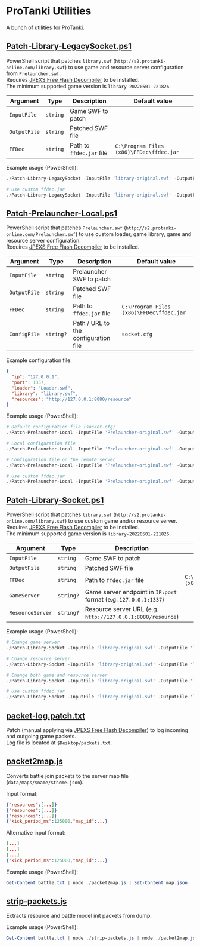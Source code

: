 # ProTanki Utilities

A bunch of utilities for ProTanki.

## [Patch-Library-LegacySocket.ps1](Patch-Library-LegacySocket.ps1)

PowerShell script that patches `library.swf` (`http://s2.protanki-online.com/library.swf`) to use game and resource server configuration from `Prelauncher.swf`.  
Requires [JPEXS Free Flash Decompiler](https://github.com/jindrapetrik/jpexs-decompiler) to be installed.  
The minimum supported game version is `library-20220501-221826`.

| Argument         | Type      | Description                                                      | Default value                            |
|------------------|-----------|------------------------------------------------------------------|------------------------------------------|
| `InputFile`      | `string`  | Game SWF to patch                                                |                                          |
| `OutputFile`     | `string`  | Patched SWF file                                                 |                                          |
| `FFDec`          | `string`  | Path to `ffdec.jar` file                                         | `C:\Program Files (x86)\FFDec\ffdec.jar` |

Example usage (PowerShell):
```powershell
./Patch-Library-LegacySocket -InputFile 'library-original.swf' -OutputFile 'library.swf'

# Use custom ffdec.jar
./Patch-Library-LegacySocket -InputFile 'library-original.swf' -OutputFile 'library.swf' -FFDec 'ffdec.jar'
```

## [Patch-Prelauncher-Local.ps1](Patch-Prelauncher-Local.ps1)

PowerShell script that patches `Prelauncher.swf` (`http://s2.protanki-online.com/Prelauncher.swf`) to use custom loader, game library, game and resource server configuration.  
Requires [JPEXS Free Flash Decompiler](https://github.com/jindrapetrik/jpexs-decompiler) to be installed.  

| Argument         | Type      | Description                                                      | Default value                            |
|------------------|-----------|------------------------------------------------------------------|------------------------------------------|
| `InputFile`      | `string`  | Prelauncher SWF to patch                                         |                                          |
| `OutputFile`     | `string`  | Patched SWF file                                                 |                                          |
| `FFDec`          | `string`  | Path to `ffdec.jar` file                                         | `C:\Program Files (x86)\FFDec\ffdec.jar` |
| `ConfigFile`     | `string?` | Path / URL to the configuration file                             | `socket.cfg`                             |

Example configuration file:
```json
{
  "ip": "127.0.0.1",
  "port": 1337,
  "loader": "Loader.swf",
  "library": "library.swf",
  "resources": "http://127.0.0.1:8080/resource"
}
```

Example usage (PowerShell):
```powershell
# Default configuration file (socket.cfg)
./Patch-Prelauncher-Local -InputFile 'Prelauncher-original.swf' -OutputFile 'Prelauncher.swf'

# Local configuration file
./Patch-Prelauncher-Local -InputFile 'Prelauncher-original.swf' -OutputFile 'Prelauncher.swf' -ConfigFile 'my-config.json'

# Configuration file on the remote server
./Patch-Prelauncher-Local -InputFile 'Prelauncher-original.swf' -OutputFile 'Prelauncher.swf' -ConfigFile 'http://127.0.0.1/socket.cfg'

# Use custom ffdec.jar
./Patch-Prelauncher-Local -InputFile 'Prelauncher-original.swf' -OutputFile 'Prelauncher.swf' -FFDec 'ffdec.jar'
```

## [Patch-Library-Socket.ps1](Patch-Library-Socket.ps1)

PowerShell script that patches `library.swf` (`http://s2.protanki-online.com/library.swf`) to use custom game and/or resource server.  
Requires [JPEXS Free Flash Decompiler](https://github.com/jindrapetrik/jpexs-decompiler) to be installed.  
The minimum supported game version is `library-20220501-221826`.

| Argument         | Type      | Description                                                      | Default value                            |
|------------------|-----------|------------------------------------------------------------------|------------------------------------------|
| `InputFile`      | `string`  | Game SWF to patch                                                |                                          |
| `OutputFile`     | `string`  | Patched SWF file                                                 |                                          |
| `FFDec`          | `string`  | Path to `ffdec.jar` file                                         | `C:\Program Files (x86)\FFDec\ffdec.jar` |
| `GameServer`     | `string?` | Game server endpoint in `IP:port` format (e.g. `127.0.0.1:1337`) |                                          |
| `ResourceServer` | `string?` | Resource server URL (e.g. `http://127.0.0.1:8080/resource`)      |                                          |

Example usage (PowerShell):
```powershell
# Change game server
./Patch-Library-Socket -InputFile 'library-original.swf' -OutputFile 'library.swf' -GameServer '127.0.0.1:1337'

# Change resource server
./Patch-Library-Socket -InputFile 'library-original.swf' -OutputFile 'library.swf' -ResourceServer 'http://127.0.0.1:8080/resource'

# Change both game and resource server
./Patch-Library-Socket -InputFile 'library-original.swf' -OutputFile 'library.swf' -GameServer '127.0.0.1:1337' -ResourceServer 'http://127.0.0.1:8080/resource'

# Use custom ffdec.jar
./Patch-Library-Socket -InputFile 'library-original.swf' -OutputFile 'library.swf' -FFDec 'ffdec.jar' -GameServer '127.0.0.1:1337'
```

## [packet-log.patch.txt](packet-log.patch.txt)

Patch (manual applying via [JPEXS Free Flash Decompiler](https://github.com/jindrapetrik/jpexs-decompiler)) to log incoming and outgoing game packets.  
Log file is located at `$Desktop/packets.txt`.

## [packet2map.js](packet2map.js)

Converts battle join packets to the server map file (`data/maps/$name/$theme.json`).

Input format:
```json
{"resources":[...]}
{"resources":[...]}
{"resources":[...]}
{"kick_period_ms":125000,"map_id":...}
```

Alternative input format:
```json
[...]
[...]
[...]
{"kick_period_ms":125000,"map_id":...}
```

Example usage (PowerShell):
```powershell
Get-Content battle.txt | node ./packet2map.js | Set-Content map.json
```

## [strip-packets.js](strip-packets.js)

Extracts resource and battle model init packets from dump.

Example usage (PowerShell):
```powershell
Get-Content battle.txt | node ./strip-packets.js | node ./packet2map.js | Set-Content map.json
```
